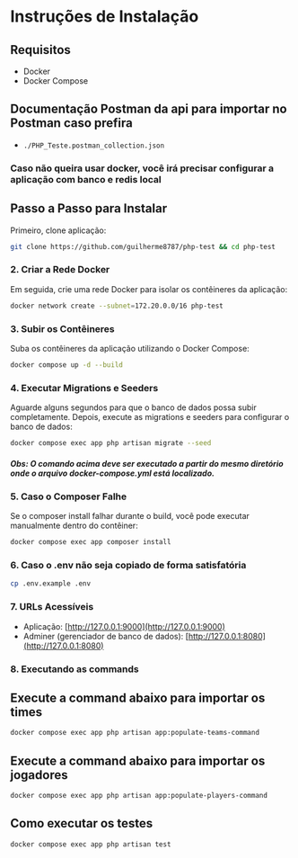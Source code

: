 # Instruções de Instalação

## Requisitos
- Docker
- Docker Compose

## Documentação Postman da api para importar no Postman caso prefira

- `./PHP_Teste.postman_collection.json`

### Caso não queira usar docker, você irá precisar configurar a aplicação com banco e redis local

## Passo a Passo para Instalar

Primeiro, clone aplicação:

```bash
git clone https://github.com/guilherme8787/php-test && cd php-test
```

### 2. Criar a Rede Docker

Em seguida, crie uma rede Docker para isolar os contêineres da aplicação:

```bash
docker network create --subnet=172.20.0.0/16 php-test
```

### 3. Subir os Contêineres

Suba os contêineres da aplicação utilizando o Docker Compose:

```bash
docker compose up -d --build
```

### 4. Executar Migrations e Seeders

Aguarde alguns segundos para que o banco de dados possa subir completamente. Depois, execute as migrations e seeders para configurar o banco de dados:

```bash
docker compose exec app php artisan migrate --seed
```

##### Obs: O comando acima deve ser executado a partir do mesmo diretório onde o arquivo docker-compose.yml está localizado.

### 5. Caso o Composer Falhe

Se o composer install falhar durante o build, você pode executar manualmente dentro do contêiner:

```bash
docker compose exec app composer install
```

### 6. Caso o .env não seja copiado de forma satisfatória

```bash
cp .env.example .env
```

### 7. URLs Acessíveis

- Aplicação: [http://127.0.0.1:9000](http://127.0.0.1:9000)
- Adminer (gerenciador de banco de dados): [http://127.0.0.1:8080](http://127.0.0.1:8080)

### 8. Executando as commands

## Execute a command abaixo para importar os times
```bash
docker compose exec app php artisan app:populate-teams-command
```

## Execute a command abaixo para importar os jogadores
```bash
docker compose exec app php artisan app:populate-players-command
```

## Como executar os testes
```bash
docker compose exec app php artisan test
```
